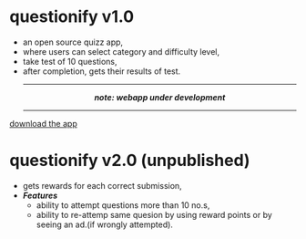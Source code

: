# questionify v1.0 
 - an open source quizz app, 
 - where users can select category and difficulty level,
 - take test of 10 questions,
 - after completion, gets their results of test.
   <hr/>
   <center><b><i>note: webapp under development</i></b></center>
   <hr/>
 [download the app](https://github.com/varaprasadh/questionify/releases/download/1.0/questionify-beta.apk)
 # questionify v2.0 (unpublished)
 - gets rewards for each correct submission,
 - ***Features***
     - ability to attempt questions more than 10 no.s,
     - ability to re-attemp same quesion by using reward       points or by seeing an ad.(if wrongly attempted).
              

